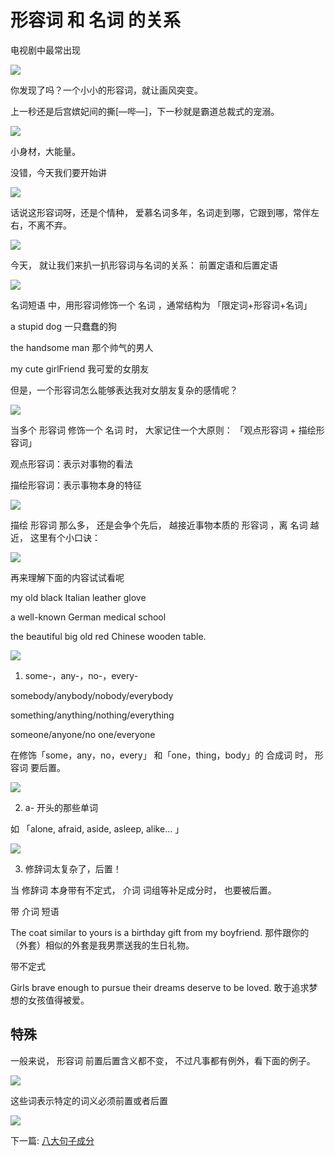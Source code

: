 # 形容词 和 名词 的关系

电视剧中最常出现

<img src="https://en.linexic.top/guide/adjectiveToNoun/1.png">

你发现了吗？一个小小的形容词，就让画风突变。

上一秒还是后宫嫔妃间的撕[—哔—]，下一秒就是霸道总裁式的宠溺。

<img src="https://en.linexic.top/guide/adjectiveToNoun/2.png">

小身材，大能量。

没错，今天我们要开始讲

<img src="https://en.linexic.top/guide/adjectiveToNoun/3.png">

话说这形容词呀，还是个情种， 爱慕名词多年，名词走到哪，它跟到哪，常伴左右，不离不弃。

<img src="https://en.linexic.top/guide/adjectiveToNoun/4.png">

今天，
就让我们来扒一扒形容词与名词的关系：
前置定语和后置定语

<img src="https://en.linexic.top/guide/adjectiveToNoun/5.png">

名词短语 中，用形容词修饰一个 名词 ，通常结构为
「限定词+形容词+名词」

a stupid dog
一只蠢蠢的狗



the handsome man
那个帅气的男人

my cute girlFriend
我可爱的女朋友

但是，一个形容词怎么能够表达我对女朋友复杂的感情呢？

<img src="https://en.linexic.top/guide/adjectiveToNoun/6.png">

当多个 形容词 修饰一个 名词 时，
大家记住一个大原则：
「观点形容词 + 描绘形容词」

观点形容词：表示对事物的看法

描绘形容词：表示事物本身的特征

<img src="https://en.linexic.top/guide/adjectiveToNoun/7.png">

描绘 形容词 那么多，
还是会争个先后，
越接近事物本质的 形容词 ，离 名词 越近，
这里有个小口诀：

<img src="https://en.linexic.top/guide/adjectiveToNoun/8.png">

再来理解下面的内容试试看呢

my old black Italian leather glove

a well-known German medical school

the beautiful big old red Chinese wooden table.

<img src="https://en.linexic.top/guide/adjectiveToNoun/9.png">

1. some-，any-，no-，every- 

somebody/anybody/nobody/everybody

something/anything/nothing/everything

someone/anyone/no one/everyone

在修饰「some，any，no，every」
和「one，thing，body」的 合成词 时，
形容词 要后置。

<img src="https://en.linexic.top/guide/adjectiveToNoun/10.png">

2. a- 开头的那些单词

如 「alone, afraid, aside, asleep, alike… 」

<img src="https://en.linexic.top/guide/adjectiveToNoun/11.png">

3. 修辞词太复杂了，后置！

当 修辞词 本身带有不定式，
 介词 词组等补足成分时，
也要被后置。

带 介词 短语

The coat similar to yours is a birthday gift from my boyfriend.
那件跟你的（外套）相似的外套是我男票送我的生日礼物。

带不定式

Girls brave enough to pursue their dreams deserve to be loved.
敢于追求梦想的女孩值得被爱。

<h2>特殊</h2>

一般来说，
形容词 前置后置含义都不变，
不过凡事都有例外，看下面的例子。

<img src="https://en.linexic.top/guide/adjectiveToNoun/12.png">

这些词表示特定的词义必须前置或者后置

<img src="https://en.linexic.top/guide/adjectiveToNoun/13.png">

下一篇:
[八大句子成分](https://en.linexic.top/#/guide/sentence)
           
